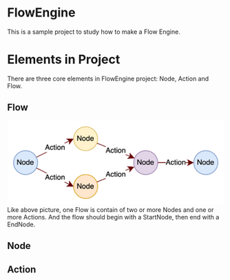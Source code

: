 # FlowEngine
This is a sample project to study how to make a Flow Engine.
# Elements in Project
There are three core elements in FlowEngine project: Node, Action and Flow. 
## Flow
![Flow Image](./readme/flow_image.png)
Like above picture, one Flow is contain of two or more Nodes and one or more Actions. And the flow should begin with a StartNode, then end with a EndNode.
## Node

## Action